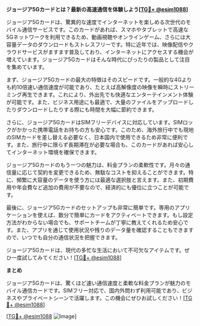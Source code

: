 **ジョージア5Gカードとは？最新の高速通信を体験しよう[[TG💪+ @esim1088](https://t.me/s/esim1088)]**

ジョージア5Gカードは、驚異的な速度でインターネットを楽しめる次世代のモバイル通信サービスです。このカードがあれば、スマホやタブレットで高速な5Gネットワークを利用できるため、動画視聴やオンラインゲーム、さらには大容量データのダウンロードもストレスフリーです。特に近年では、映像配信やクラウドサービスがますます普及しており、インターネットにアクセスする機会が増えています。ジョージア5Gカードはそんな時代にぴったりの製品として注目を集めています。

まず、ジョージア5Gカードの最大の特徴はそのスピードです。一般的な4Gよりも約10倍速い通信速度が可能であり、たとえば高解像度の映像を瞬時にストリーミング再生できます。これにより、外出先でも快適なエンターテインメント体験が可能です。また、ビジネス用途にも最適で、大量のファイルをアップロードしたりダウンロードしたりする際にも時間を大幅に節約できます。

さらに、ジョージア5GカードはSIMフリーデバイスに対応しています。SIMロックがかかった携帯電話をお持ちの方も安心です。このため、海外旅行中でも現地のSIMカードを差し替える必要なく、日本国内で使用できるため非常に便利です。また、旅行中に限らず長期滞在が必要な場合も、このカードがあれば安心してインターネット環境を確保できます。

ジョージア5Gカードのもう一つの魅力は、料金プランの柔軟性です。月々の通信量に応じて契約を変更できるため、無駄なコストを抑えることができます。特に、頻繁に大容量のデータを使う方には最適な選択肢と言えます。また、初期費用や年会費など追加の費用が不要なので、経済的にも優位に立つことが可能です。

最後に、ジョージア5Gカードのセットアップも非常に簡単です。専用のアプリケーションを使えば、数分で簡単にカードをアクティベートできます。もし設定方法がわからない場合でも、サポートチームが丁寧に教えてくれるため安心です。また、アプリを通じて使用状況や残りのデータ量を確認することもできますので、いつでも自分の通信状況を把握できます。

ジョージア5Gカードは、現代の多忙な生活において不可欠なアイテムです。ぜひ一度試してみてください！[[TG💪+ @esim1088](https://t.me/s/esim1088)]

**まとめ**

ジョージア5Gカードは、驚くほど速い通信速度と柔軟な料金プランが魅力のモバイル通信カードです。SIMフリー対応で、国内外問わず利用可能であり、ビジネスやプライベートシーンで活躍します。この機会にぜひお試しください！[[TG💪+ @esim1088](https://t.me/s/esim1088)] 

[[TG💪+ @esim1088](https://t.me/s/esim1088) ![Image](https://i.postimg.cc/Y0z9fWf4/image.png)]